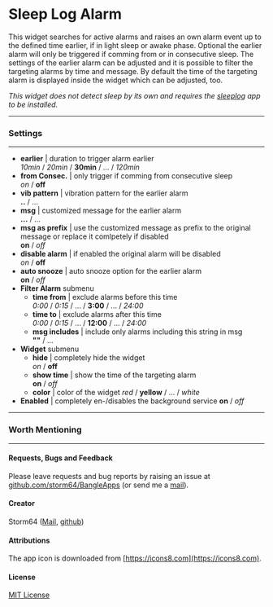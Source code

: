 # Sleep Log Alarm

This widget searches for active alarms and raises an own alarm event up to the defined time earlier, if in light sleep or awake phase. Optional the earlier alarm will only be triggered if comming from or in consecutive sleep. The settings of the earlier alarm can be adjusted and it is possible to filter the targeting alarms by time and message. By default the time of the targeting alarm is displayed inside the widget which can be adjusted, too.

_This widget does not detect sleep by its own and requires the [sleeplog](/apps/?id=sleeplog) app to be installed._

---
### Settings
---

  - __earlier__ | duration to trigger alarm earlier  
    _10min_ / _20min_ / __30min__ / ... / _120min_
  - __from Consec.__ | only trigger if comming from consecutive sleep  
    _on_ / __off__
  - __vib pattern__ | vibration pattern for the earlier alarm  
    __..__ / ...
  - __msg__ | customized message for the earlier alarm  
    __...__ / ...
  - __msg as prefix__ | use the customized message as prefix to the original message or replace it comlpetely if disabled  
    __on__ / _off_
  - __disable alarm__ | if enabled the original alarm will be disabled  
    _on_ / __off__
  - __auto snooze__ | auto snooze option for the earlier alarm  
    __on__ / _off_
  - __Filter Alarm__ submenu
    - __time from__ | exclude alarms before this time  
      _0:00_ / _0:15_ / ... / __3:00__ / ... / _24:00_
    - __time to__ | exclude alarms after this time  
      _0:00_ / _0:15_ / ... / __12:00__ / ... / _24:00_
    - __msg includes__ | include only alarms including this string in msg  
      __""__ / ...
  - __Widget__ submenu
    - __hide__ | completely hide the widget  
      _on_ / __off__
    - __show time__ | show the time of the targeting alarm  
      __on__ / _off_
    - __color__ | color of the widget
      _red_ / __yellow__ / ... / _white_
  - __Enabled__ | completely en-/disables the background service
    __on__ / _off_

---
### Worth Mentioning
---

#### Requests, Bugs and Feedback
Please leave requests and bug reports by raising an issue at [github.com/storm64/BangleApps](https://github.com/storm64/BangleApps) (or send me a [mail](mailto:banglejs@storm64.de)).

#### Creator
Storm64 ([Mail](mailto:banglejs@storm64.de), [github](https://github.com/storm64))

#### Attributions
The app icon is downloaded from [https://icons8.com](https://icons8.com).

#### License
[MIT License](LICENSE)
